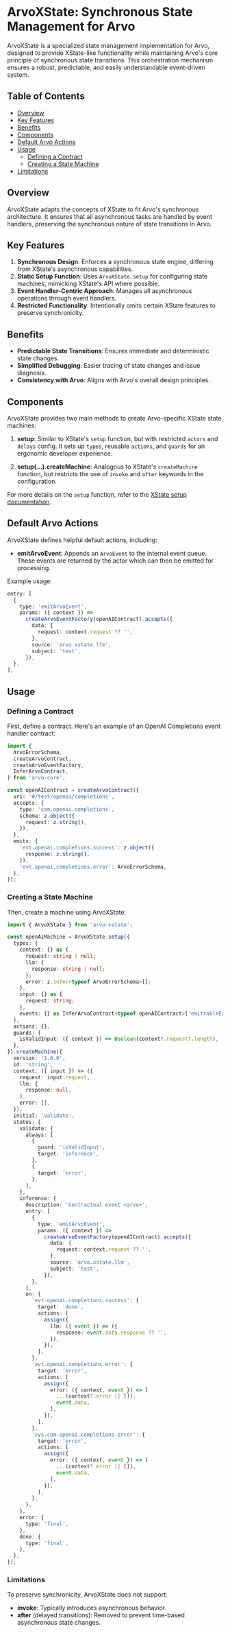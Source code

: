 # ArvoXState: Synchronous State Management for Arvo

ArvoXState is a specialized state management implementation for Arvo, designed to provide XState-like functionality while maintaining Arvo's core principle of synchronous state transitions. This orchestration mechanism ensures a robust, predictable, and easily understandable event-driven system.

## Table of Contents

- [Overview](#overview)
- [Key Features](#key-features)
- [Benefits](#benefits)
- [Components](#components)
- [Default Arvo Actions](#default-arvo-actions)
- [Usage](#usage)
  - [Defining a Contract](#defining-a-contract)
  - [Creating a State Machine](#creating-a-state-machine)
- [Limitations](#limitations)

## Overview

ArvoXState adapts the concepts of XState to fit Arvo's synchronous architecture. It ensures that all asynchronous tasks are handled by event handlers, preserving the synchronous nature of state transitions in Arvo.

## Key Features

1. **Synchronous Design**: Enforces a synchronous state engine, differing from XState's asynchronous capabilities.
2. **Static Setup Function**: Uses `ArvoXState.setup` for configuring state machines, mimicking XState's API where possible.
3. **Event Handler-Centric Approach**: Manages all asynchronous operations through event handlers.
4. **Restricted Functionality**: Intentionally omits certain XState features to preserve synchronicity.

## Benefits

- **Predictable State Transitions**: Ensures immediate and deterministic state changes.
- **Simplified Debugging**: Easier tracing of state changes and issue diagnosis.
- **Consistency with Arvo**: Aligns with Arvo's overall design principles.

## Components

ArvoXState provides two main methods to create Arvo-specific XState state machines:

1. **setup**: Similar to XState's `setup` function, but with restricted `actors` and `delays` config. It sets up `types`, reusable `actions`, and `guards` for an ergonomic developer experience.

2. **setup(...).createMachine**: Analogous to XState's `createMachine` function, but restricts the use of `invoke` and `after` keywords in the configuration.

For more details on the `setup` function, refer to the [XState setup documentation](https://stately.ai/docs/setup).

## Default Arvo Actions

ArvoXState defines helpful default actions, including:

- **emitArvoEvent**: Appends an `ArvoEvent` to the internal event queue. These events are returned by the actor which can then be emitted for processing.

Example usage:

```typescript
entry: [
  {
    type: 'emitArvoEvent',
    params: ({ context }) =>
      createArvoEventFactory(openAIContract).accepts({
        data: {
          request: context.request ?? '',
        },
        source: 'arvo.xstate.llm',
        subject: 'test',
      }),
  },
],
```

## Usage

### Defining a Contract

First, define a contract. Here's an example of an OpenAI Completions event handler contract:

```typescript
import {
  ArvoErrorSchema,
  createArvoContract,
  createArvoEventFactory,
  InferArvoContract,
} from 'arvo-core';

const openAIContract = createArvoContract({
  uri: '#/test/openai/completions',
  accepts: {
    type: 'com.openai.completions',
    schema: z.object({
      request: z.string(),
    }),
  },
  emits: {
    'evt.openai.completions.success': z.object({
      response: z.string(),
    }),
    'evt.openai.completions.error': ArvoErrorSchema,
  },
});
```

### Creating a State Machine

Then, create a machine using ArvoXState:

```typescript
import { ArvoXState } from 'arvo-xstate';

const openAiMachine = ArvoXState.setup({
  types: {
    context: {} as {
      request: string | null;
      llm: {
        response: string | null;
      };
      error: z.infer<typeof ArvoErrorSchema>[];
    },
    input: {} as {
      request: string;
    },
    events: {} as InferArvoContract<typeof openAIContract>['emittableEvents'],
  },
  actions: {},
  guards: {
    isValidInput: ({ context }) => Boolean(context?.request?.length),
  },
}).createMachine({
  version: '1.0.0',
  id: 'string',
  context: ({ input }) => ({
    request: input.request,
    llm: {
      response: null,
    },
    error: [],
  }),
  initial: 'validate',
  states: {
    validate: {
      always: [
        {
          guard: 'isValidInput',
          target: 'inference',
        },
        {
          target: 'error',
        },
      ],
    },
    inference: {
      description: 'Contractual event <arvo>',
      entry: [
        {
          type: 'emitArvoEvent',
          params: ({ context }) =>
            createArvoEventFactory(openAIContract).accepts({
              data: {
                request: context.request ?? '',
              },
              source: 'arvo.xstate.llm',
              subject: 'test',
            }),
        },
      ],
      on: {
        'evt.openai.completions.success': {
          target: 'done',
          actions: [
            assign({
              llm: ({ event }) => ({
                response: event.data.response ?? '',
              }),
            }),
          ],
        },
        'evt.openai.completions.error': {
          target: 'error',
          actions: [
            assign({
              error: ({ context, event }) => [
                ...(context?.error || []),
                event.data,
              ],
            }),
          ],
        },
        'sys.com.openai.completions.error': {
          target: 'error',
          actions: [
            assign({
              error: ({ context, event }) => [
                ...(context?.error || []),
                event.data,
              ],
            }),
          ],
        },
      },
    },
    error: {
      type: 'final',
    },
    done: {
      type: 'final',
    },
  },
});
```

### Limitations
To preserve synchronicity, ArvoXState does not support:

- **invoke**: Typically introduces asynchronous behavior.
- **after** (delayed transitions): Removed to prevent time-based asynchronous state changes.